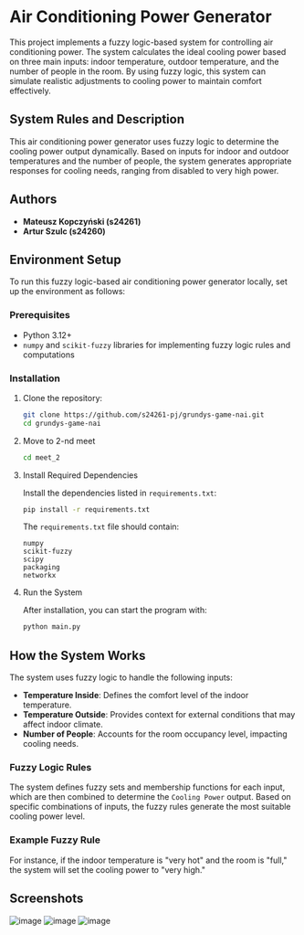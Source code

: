 # Air Conditioning Power Generator

This project implements a fuzzy logic-based system for controlling air conditioning power. The system calculates the ideal cooling power based on three main inputs: indoor temperature, outdoor temperature, and the number of people in the room. By using fuzzy logic, this system can simulate realistic adjustments to cooling power to maintain comfort effectively.

## System Rules and Description

This air conditioning power generator uses fuzzy logic to determine the cooling power output dynamically. Based on inputs for indoor and outdoor temperatures and the number of people, the system generates appropriate responses for cooling needs, ranging from disabled to very high power. 

## Authors

- **Mateusz Kopczyński (s24261)**
- **Artur Szulc (s24260)**

## Environment Setup

To run this fuzzy logic-based air conditioning power generator locally, set up the environment as follows:

### Prerequisites

- Python 3.12+
- `numpy` and `scikit-fuzzy` libraries for implementing fuzzy logic rules and computations

### Installation

1. Clone the repository:

    ```bash
    git clone https://github.com/s24261-pj/grundys-game-nai.git
    cd grundys-game-nai
    ```

2. Move to 2-nd meet

   ```bash
   cd meet_2
   ```

3. Install Required Dependencies

    Install the dependencies listed in `requirements.txt`:

    ```bash
    pip install -r requirements.txt
    ```

    The `requirements.txt` file should contain:

    ```text
    numpy
    scikit-fuzzy
    scipy
    packaging
    networkx
    ```

4. Run the System

    After installation, you can start the program with:

    ```bash
    python main.py
    ```

## How the System Works

The system uses fuzzy logic to handle the following inputs:

- **Temperature Inside**: Defines the comfort level of the indoor temperature.
- **Temperature Outside**: Provides context for external conditions that may affect indoor climate.
- **Number of People**: Accounts for the room occupancy level, impacting cooling needs.

### Fuzzy Logic Rules

The system defines fuzzy sets and membership functions for each input, which are then combined to determine the `Cooling Power` output. Based on specific combinations of inputs, the fuzzy rules generate the most suitable cooling power level.

### Example Fuzzy Rule

For instance, if the indoor temperature is "very hot" and the room is "full," the system will set the cooling power to "very high."

## Screenshots
![image](https://github.com/user-attachments/assets/a39ca860-17f3-4340-a0f7-ca2b56b9a54d)
![image](https://github.com/user-attachments/assets/99ba40f6-2e95-49af-a174-e9a17d82a044)
![image](https://github.com/user-attachments/assets/115cdbd5-6aeb-488e-86ba-115e572589cc)




